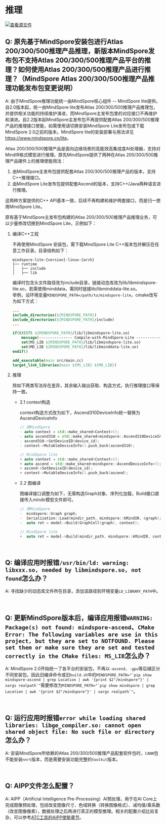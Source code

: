 # 推理

[![查看源文件](https://mindspore-website.obs.cn-north-4.myhuaweicloud.com/website-images/r2.3.1/resource/_static/logo_source.svg)](https://gitee.com/mindspore/docs/blob/r2.3.1/docs/mindspore/source_zh_cn/faq/inference.md)

## Q: 原先基于MindSpore安装包进行Atlas 200/300/500推理产品推理，新版本MindSpore发布包不支持Atlas 200/300/500推理产品平台的推理？如何使用Atlas 200/300/500推理产品进行推理？（MindSpore Atlas 200/300/500推理产品推理功能发布包变更说明）

A: 由于MindSpore推理功能统一由MindSpore核心组件 -- MindSpore lite提供。自2.0版本起，统一由MindSpore lite发布Atlas 200/300/500推理产品推理包，并提供相关功能的持续维护演进，而MindSpore主发布包里的对应接口不再维护和演进。自2.2版本起MindSpore主发布包不再提供配套Atlas 200/300/500推理产品的推理接口使能，如需使用请切换安装MindSpore Lite发布包或下载MindSpore 2.0之前的版本。MindSpore lite的安装部署与用法详见 <https://www.mindspore.cn/lite>。

Atlas 200/300/500推理产品是面向边缘场景的高能效高集成度AI处理器，支持对MindIR格式模型进行推理。原先MindSpore提供了两种在Atlas 200/300/500推理产品硬件上的推理使能用法：

1. 由MindSpore主发布包提供配套Atlas 200/300/500推理产品的版本，支持C++推理接口。
2. 由MindSpore Lite发布包提供配套Ascend的版本，支持C++/Java两种语言进行推理。

这两种方案提供的C++ API基本一致，后续不再构建和维护两套接口，而是归一使用MindSpore Lite。

原有基于MindSpore主发布包构建的Atlas 200/300/500推理产品推理业务，可以少量修改切换到MindSpore Lite，示例如下：

1. 编译C++工程

    不再使用MindSpore 安装包，需下载MindSpore Lite C++版本包并解压在任意工作目录。目录结构如下：

    ```text
    mindspore-lite-{version}-linux-{arch}
    ├── runtime
    │   ├── include
    │   ├── lib
    ```

    编译时包含头文件路径改为include目录，链接动态库改为lib/libmindspore-lite.so，若需使用minddata，需同时链接lib/libminddata-lite.so。  
    举例，设环境变量``MINDSPORE_PATH=/path/to/mindspore-lite``，cmake改写为如下方式：

    ```cmake
    ...
    include_directories(${MINDSPORE_PATH})
    include_directories(${MINDSPORE_PATH}/include)
    ...

    if(EXISTS ${MINDSPORE_PATH}/lib/libmindspore-lite.so)
        message(--------------- Compile-with-MindSpore-Lite ----------------)
        set(MS_LIB ${MINDSPORE_PATH}/lib/libmindspore-lite.so)
        set(MD_LIB ${MINDSPORE_PATH}/lib/libminddata-lite.so)
    endif()

    add_executable(main src/main.cc)
    target_link_libraries(main ${MS_LIB} ${MD_LIB})
    ```

2. 推理

    除如下两类写法存在差异，其余输入输出获取、构造方式，执行推理接口等保持一致。

    - 2.1 context构造

      context构造方式改为如下，Ascend310DeviceInfo统一替换为AscendDeviceInfo

      ```c++
      // 原MindSpore
      - auto context = std::make_shared<Context>();
      - auto ascend310 = std::make_shared<mindspore::Ascend310DeviceInfo>();
      - ascend310->SetDeviceID(device_id);
      - context->MutableDeviceInfo().push_back(ascend310);

      // MindSpore lite
      + auto context = std::make_shared<Context>();
      + auto ascend = std::make_shared<mindspore::AscendDeviceInfo>();
      + ascend->SetDeviceID(device_id);
      + context->MutableDeviceInfo().push_back(ascend);
      ```

    - 2.2 图编译

      图编译接口调整为如下，无需构造Graph对象、序列化加载，Build接口直接传入mindir模型文件即可。

      ```c++
      // 原MindSpore
      -  mindspore::Graph graph;
      -  Serialization::Load(mindir_path, mindspore::kMindIR, &graph);
      -  auto ret = model->Build(GraphCell(graph), context);

      // MindSpore lite
      +  auto ret = model->Build(mindir_path, mindspore::kMindIR, context);
      ```

<br/>

## Q: 编译应用时报错`/usr/bin/ld: warning: libxxx.so, needed by libmindspore.so, not found`怎么办？

A: 寻找缺少的动态库文件所在目录，添加该路径到环境变量`LD_LIBRARY_PATH`中。

<br/>

## Q: 更新MindSpore版本后，编译应用报错`WARNING: Package(s) not found: mindspore-ascend`、`CMake Error: The following variables are use in this project, but they are set to NOTFOUND. Please set them or make sure they are set and tested correctly in the CMake files: MS_LIB`怎么办？

A: MindSpore 2.0开始统一了各平台的安装包，不再以`-ascend`、`-gpu`等后缀区分不同安装包，因此旧编译命令或旧`build.sh`中的``MINDSPORE_PATH="`pip show mindspore-ascend | grep Location | awk '{print $2"/mindspore"}' | xargs realpath`"``需要修改为``MINDSPORE_PATH="`pip show mindspore | grep Location | awk '{print $2"/mindspore"}' | xargs realpath`"``。

<br/>

## Q: 运行应用时报错`error while loading shared libraries: libge_compiler.so: cannot open shared object file: No such file or directory`怎么办？

A: 安装MindSpore所依赖的Atlas 200/300/500推理产品配套软件包时，`CANN`包不能安装`nnrt`版本，而是需要安装功能完整的`toolkit`版本。

<br/>

## Q: AIPP文件怎么配置？

A: AIPP（Artificial Intelligence Pre-Processing）AI预处理，用于在AI Core上完成图像预处理，包括改变图像尺寸、色域转换（转换图像格式）、减均值/乘系数（改变图像像素），数据处理之后再进行真正的模型推理。相关的配置介绍比较复杂，可以参考[ATC工具的AIPP使能章节](https://www.hiascend.com/document/detail/zh/CANNCommunityEdition/80RC2alpha002/devaids/auxiliarydevtool/atlasatc_16_0017.html)。

